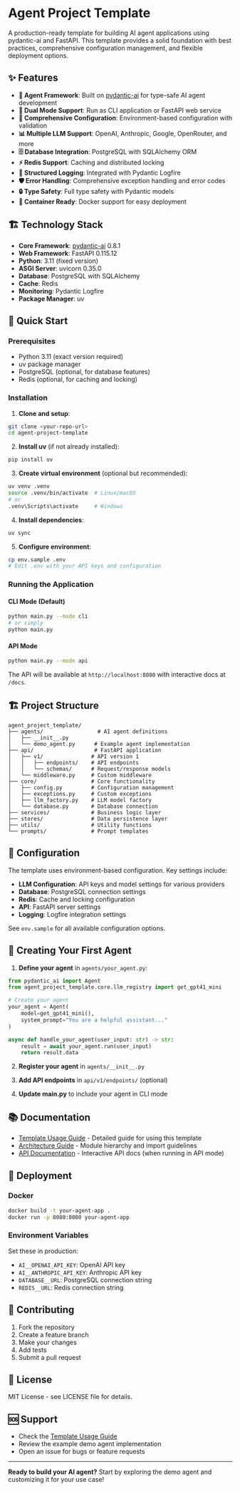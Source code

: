 # Agent Project Template

A production-ready template for building AI agent applications using pydantic-ai and FastAPI. This template provides a solid foundation with best practices, comprehensive configuration management, and flexible deployment options.

## ✨ Features

- **🤖 Agent Framework**: Built on [pydantic-ai](https://github.com/pydantic/pydantic-ai) for type-safe AI agent development
- **🚀 Dual Mode Support**: Run as CLI application or FastAPI web service
- **🔧 Comprehensive Configuration**: Environment-based configuration with validation
- **📊 Multiple LLM Support**: OpenAI, Anthropic, Google, OpenRouter, and more
- **🗄️ Database Integration**: PostgreSQL with SQLAlchemy ORM
- **⚡ Redis Support**: Caching and distributed locking
- **📝 Structured Logging**: Integrated with Pydantic Logfire
- **🛡️ Error Handling**: Comprehensive exception handling and error codes
- **🔒 Type Safety**: Full type safety with Pydantic models
- **🐳 Container Ready**: Docker support for easy deployment

## 🏗️ Technology Stack

- **Core Framework**: [pydantic-ai](https://github.com/pydantic/pydantic-ai) 0.8.1
- **Web Framework**: FastAPI 0.115.12
- **Python**: 3.11 (fixed version)
- **ASGI Server**: uvicorn 0.35.0
- **Database**: PostgreSQL with SQLAlchemy
- **Cache**: Redis
- **Monitoring**: Pydantic Logfire
- **Package Manager**: uv

## 🚀 Quick Start

### Prerequisites

- Python 3.11 (exact version required)
- uv package manager
- PostgreSQL (optional, for database features)
- Redis (optional, for caching and locking)

### Installation

1. **Clone and setup**:
```bash
git clone <your-repo-url>
cd agent-project-template
```

2. **Install uv** (if not already installed):
```bash
pip install uv
```

3. **Create virtual environment** (optional but recommended):
```bash
uv venv .venv
source .venv/bin/activate  # Linux/macOS
# or
.venv\Scripts\activate     # Windows
```

4. **Install dependencies**:
```bash
uv sync
```

5. **Configure environment**:
```bash
cp env.sample .env
# Edit .env with your API keys and configuration
```

### Running the Application

#### CLI Mode (Default)
```bash
python main.py --mode cli
# or simply
python main.py
```

#### API Mode
```bash
python main.py --mode api
```

The API will be available at `http://localhost:8080` with interactive docs at `/docs`.

## 🏗️ Project Structure

```
agent_project_template/
├── agents/                 # AI agent definitions
│   ├── __init__.py
│   └── demo_agent.py      # Example agent implementation
├── api/                   # FastAPI application
│   ├── v1/               # API version 1
│   │   ├── endpoints/    # API endpoints
│   │   └── schemas/      # Request/response models
│   └── middleware.py     # Custom middleware
├── core/                 # Core functionality
│   ├── config.py         # Configuration management
│   ├── exceptions.py     # Custom exceptions
│   ├── llm_factory.py    # LLM model factory
│   └── database.py       # Database connection
├── services/             # Business logic layer
├── stores/               # Data persistence layer
├── utils/                # Utility functions
└── prompts/              # Prompt templates
```

## 🔧 Configuration

The template uses environment-based configuration. Key settings include:

- **LLM Configuration**: API keys and model settings for various providers
- **Database**: PostgreSQL connection settings
- **Redis**: Cache and locking configuration
- **API**: FastAPI server settings
- **Logging**: Logfire integration settings

See `env.sample` for all available configuration options.

## 🤖 Creating Your First Agent

1. **Define your agent** in `agents/your_agent.py`:
```python
from pydantic_ai import Agent
from agent_project_template.core.llm_registry import get_gpt41_mini

# Create your agent
your_agent = Agent(
    model=get_gpt41_mini(),
    system_prompt="You are a helpful assistant..."
)

async def handle_your_agent(user_input: str) -> str:
    result = await your_agent.run(user_input)
    return result.data
```

2. **Register your agent** in `agents/__init__.py`

3. **Add API endpoints** in `api/v1/endpoints/` (optional)

4. **Update main.py** to include your agent in CLI mode

## 📚 Documentation

- [Template Usage Guide](docs/TEMPLATE_GUIDE.md) - Detailed guide for using this template
- [Architecture Guide](docs/ARCHITECTURE.md) - Module hierarchy and import guidelines
- [API Documentation](http://localhost:8080/docs) - Interactive API docs (when running in API mode)

## 🚀 Deployment

### Docker
```bash
docker build -t your-agent-app .
docker run -p 8080:8080 your-agent-app
```

### Environment Variables
Set these in production:
- `AI__OPENAI_API_KEY`: OpenAI API key
- `AI__ANTHROPIC_API_KEY`: Anthropic API key
- `DATABASE__URL`: PostgreSQL connection string
- `REDIS__URL`: Redis connection string

## 🤝 Contributing

1. Fork the repository
2. Create a feature branch
3. Make your changes
4. Add tests
5. Submit a pull request

## 📄 License

MIT License - see LICENSE file for details.

## 🆘 Support

- Check the [Template Usage Guide](docs/TEMPLATE_GUIDE.md)
- Review the example demo agent implementation
- Open an issue for bugs or feature requests

---

**Ready to build your AI agent?** Start by exploring the demo agent and customizing it for your use case!